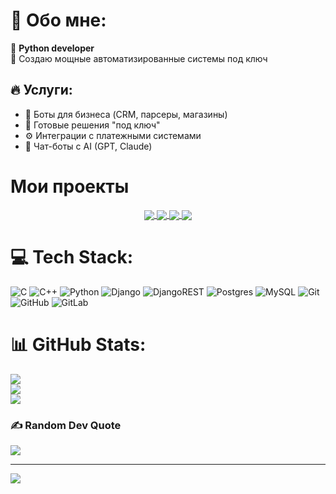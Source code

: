 # 💫 Обо мне:
🤖 **Python developer**  
🚀 Создаю мощные автоматизированные системы под ключ  

## 🔥 Услуги:
- 🤖 Боты для бизнеса (CRM, парсеры, магазины)
- 🛒 Готовые решения "под ключ"
- ⚙️ Интеграции с платежными системами
- 🧠 Чат-боты с AI (GPT, Claude)

# Мои проекты

<div align="center">
  <a href="https://github.com/nikiarohK/Telegram_Channel_Reposter_Bot">
    <img align="center" src="https://github-readme-stats.vercel.app/api/pin/?username=nikiarohK&repo=Telegram_Channel_Reposter_Bot&theme=dark" />
  </a>
  <a href="https://github.com/nikiarohK/REPO2">
    <img align="center" src="https://github-readme-stats.vercel.app/api/pin/?username=nikiarohK&repo=REPO2&theme=radical" />
  </a>
  <a href="https://github.com/nikiarohK/REPO3">
    <img align="center" src="https://github-readme-stats.vercel.app/api/pin/?username=nikiarohK&repo=REPO3&theme=radical" />
  </a>
  <a href="https://github.com/nikiarohK/REPO4">
    <img align="center" src="https://github-readme-stats.vercel.app/api/pin/?username=nikiarohK&repo=REPO4&theme=radical" />
  </a>
</div>

# 💻 Tech Stack:
![C](https://img.shields.io/badge/c-%2300599C.svg?style=for-the-badge&logo=c&logoColor=white) ![C++](https://img.shields.io/badge/c++-%2300599C.svg?style=for-the-badge&logo=c%2B%2B&logoColor=white) ![Python](https://img.shields.io/badge/python-3670A0?style=for-the-badge&logo=python&logoColor=ffdd54) ![Django](https://img.shields.io/badge/django-%23092E20.svg?style=for-the-badge&logo=django&logoColor=white) ![DjangoREST](https://img.shields.io/badge/DJANGO-REST-ff1709?style=for-the-badge&logo=django&logoColor=white&color=ff1709&labelColor=gray) ![Postgres](https://img.shields.io/badge/postgres-%23316192.svg?style=for-the-badge&logo=postgresql&logoColor=white) ![MySQL](https://img.shields.io/badge/mysql-4479A1.svg?style=for-the-badge&logo=mysql&logoColor=white) ![Git](https://img.shields.io/badge/git-%23F05033.svg?style=for-the-badge&logo=git&logoColor=white) ![GitHub](https://img.shields.io/badge/github-%23121011.svg?style=for-the-badge&logo=github&logoColor=white) ![GitLab](https://img.shields.io/badge/gitlab-%23181717.svg?style=for-the-badge&logo=gitlab&logoColor=white)
# 📊 GitHub Stats:
![](https://github-readme-stats.vercel.app/api?username=nikiarohK&theme=dark&hide_border=false&include_all_commits=false&count_private=false)<br/>
![](https://nirzak-streak-stats.vercel.app/?user=nikiarohK&theme=dark&hide_border=false)<br/>
![](https://github-readme-stats.vercel.app/api/top-langs/?username=nikiarohK&theme=dark&hide_border=false&include_all_commits=false&count_private=false&layout=compact)

### ✍️ Random Dev Quote
![](https://quotes-github-readme.vercel.app/api?type=horizontal&theme=radical)

---
[![](https://visitcount.itsvg.in/api?id=nikiarohK&icon=0&color=0)](https://visitcount.itsvg.in)

<!-- Proudly created with GPRM ( https://gprm.itsvg.in ) -->
